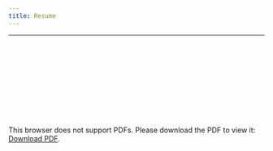 ```yaml
---
title: Resume
---
```


  <hr>

<object data="https://drive.google.com/file/d/1e0yHLnBlKGalpgs5KY64K_66swYWz7Gs/preview" width="900" height="1200">
    <embed src="https://drive.google.com/file/d/1e0yHLnBlKGalpgs5KY64K_66swYWz7Gs/preview">
        <p>This browser does not support PDFs. Please download the PDF to view it: <a href="https://drive.google.com/file/d/1e0yHLnBlKGalpgs5KY64K_66swYWz7Gs/preview">Download PDF</a>.</p>
    </embed>
</object>

